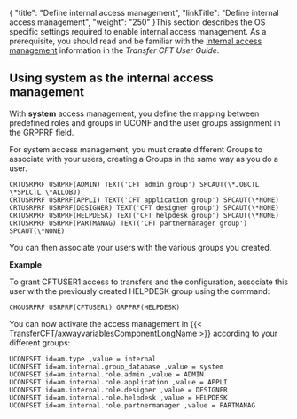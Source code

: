 {
    "title": "Define internal access management",
    "linkTitle": "Define internal access management",
    "weight": "250"
}This section describes the OS specific settings required to enable internal access management. As a prerequisite, you should read and be familiar with the [Internal access management](https://docs.axway.com/bundle/TransferCFT_38_UsersGuide_allOS_en_HTML5/page/Content/internal_access_mgt/internal_a_m_start_here.htm) information in the *Transfer CFT User Guide*.

## Using system as the internal access management

With <span class="bold_in_para">****system**** </span>access management, you define the mapping between predefined roles and groups in UCONF and the user groups assignment in the GRPPRF field.

For system access management, you must create different Groups to associate with your users, creating a Groups in the same way as you do a user.

```
CRTUSRPRF USRPRF(ADMIN) TEXT('CFT admin group') SPCAUT(\*JOBCTL \*SPLCTL \*ALLOBJ)
CRTUSRPRF USRPRF(APPLI) TEXT('CFT application group') SPCAUT(\*NONE)
CRTUSRPRF USRPRF(DESIGNER) TEXT('CFT designer group') SPCAUT(\*NONE)
CRTUSRPRF USRPRF(HELPDESK) TEXT('CFT helpdesk group') SPCAUT(\*NONE)
CRTUSRPRF USRPRF(PARTMANAG) TEXT('CFT partnermanager group') SPCAUT(\*NONE)
```

You can then associate your users with the various groups you created.

<span class="bold_in_para">****Example****</span>

To grant CFTUSER1 access to transfers and the configuration, associate this user with the previously created HELPDESK group using the command:

```
CHGUSRPRF USRPRF(CFTUSER1) GRPPRF(HELPDESK)
```

You can now activate the access management in {{< TransferCFT/axwayvariablesComponentLongName  >}} according to your different groups:

```
UCONFSET id=am.type ,value = internal
UCONFSET id=am.internal.group_database ,value = system
UCONFSET id=am.internal.role.admin ,value = ADMIN
UCONFSET id=am.internal.role.application ,value = APPLI
UCONFSET id=am.internal.role.designer ,value = DESIGNER
UCONFSET id=am.internal.role.helpdesk ,value = HELPDESK
UCONFSET id=am.internal.role.partnermanager ,value = PARTMANAG
```
